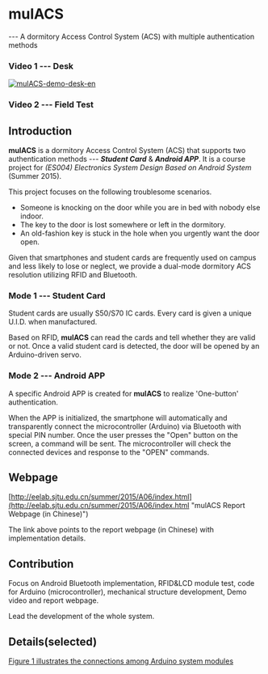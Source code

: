 # mulACS
 --- A dormitory Access Control System (ACS) with multiple authentication methods

### Video 1 --- Desk

[![mulACS-demo-desk-en](http://img.youtube.com/vi/oCX-VuLmbKk/0.jpg)](http://www.youtube.com/watch?v=oCX-VuLmbKk)

### Video 2 --- Field Test


## Introduction
**mulACS** is a dormitory Access Control System (ACS) that supports two authentication methods --- ***Student Card*** & ***Android APP***.
It is a course project for *(ES004) Electronics System Design Based on Android System* (Summer 2015). 


This project focuses on the following troublesome scenarios. 
* Someone is knocking on the door while you are in bed with nobody else indoor. 
* The key to the door is lost somewhere or left in the dormitory.
* An old-fashion key is stuck in the hole when you urgently want the door open. 

Given that smartphones and student cards are frequently used on campus and less likely to lose or neglect, we provide a dual-mode dormitory ACS resolution utilizing RFID and Bluetooth.

### Mode 1 --- Student Card
Student cards are usually S50/S70 IC cards. Every card is given a unique U.I.D. when manufactured. 

Based on RFID, **mulACS** can read the cards and tell whether they are valid or not.
Once a valid student card is detected, the door will be opened by an Arduino-driven servo.

### Mode 2 --- Android APP
A specific Android APP is created for **mulACS** to realize 'One-button' authentication.

When the APP is initialized, the smartphone will automatically and transparently connect the microcontroller (Arduino) via Bluetooth with special PIN number. 
Once the user presses the "Open" button on the screen, a command will be sent.
The microcontroller will check the connected devices and response to the "OPEN" commands.


## Webpage

[http://eelab.sjtu.edu.cn/summer/2015/A06/index.html](http://eelab.sjtu.edu.cn/summer/2015/A06/index.html "mulACS Report Webpage (in Chinese)")

The link above points to the report webpage (in Chinese) with implementation details. 


## Contribution
Focus on Android Bluetooth implementation, RFID&LCD module test, code for Arduino (microcontroller), mechanical structure development, Demo video and report webpage.

Lead the development of the whole system.


## Details(selected)

[Figure 1 illustrates the connections among Arduino system modules](/path/to/img.jpg "The Connections among Arduino System Modules")

